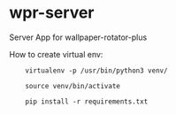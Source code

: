 # wpr-server

Server App for wallpaper-rotator-plus


How to create virtual env: 

        virtualenv -p /usr/bin/python3 venv/
        
        source venv/bin/activate
        
        pip install -r requirements.txt
